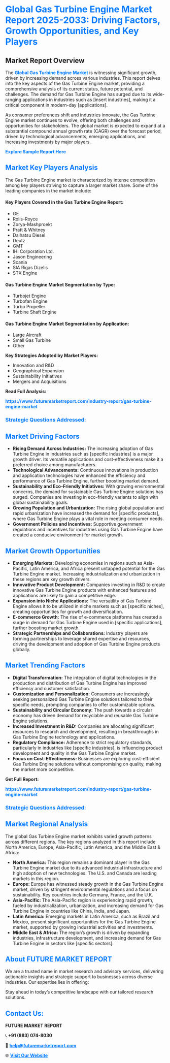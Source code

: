 <h1 style="color: #007BFF;">Global Gas Turbine Engine Market Report 2025-2033: Driving Factors, Growth Opportunities, and Key Players</h1>

<section id="overview">
<h2>Market Report Overview</h2>
<p>The <a href="https://www.futuremarketreport.com/industry-report/gas-turbine-engine-market" style="color: #007BFF; text-decoration: none;"><strong>Global Gas Turbine Engine Market</strong></a> is witnessing significant growth, driven by increasing demand across various industries. This report delves into the key aspects of the Gas Turbine Engine market, providing a comprehensive analysis of its current status, future potential, and challenges. The demand for Gas Turbine Engine has surged due to its wide-ranging applications in industries such as [insert industries], making it a critical component in modern-day [applications].</p>
<p>As consumer preferences shift and industries innovate, the Gas Turbine Engine market continues to evolve, offering both challenges and opportunities for stakeholders. The global market is expected to expand at a substantial compound annual growth rate (CAGR) over the forecast period, driven by technological advancements, emerging applications, and increasing investments by major players.</p>
</section>

<section id="overview">
<p><a href="https://www.futuremarketreport.com/request-sample/reportId=88719" style="color: #007BFF; text-decoration: none;"><strong>Explore Sample Report Here</strong></a></p>
</section>

<section id="key-players">
<h2 style="color: #007BFF;">Market Key Players Analysis</h2>
<p>The Gas Turbine Engine market is characterized by intense competition among key players striving to capture a larger market share. Some of the leading companies in the market include:</p>
<h4>Key Players Covered in the Gas Turbine Engine Report:</h4>
<ul><li>GE</li><li>Rolls-Royce</li><li>Zorya-Mashproekt</li><li>Pratt &amp; Whitney</li><li>Daihatsu Diesel</li><li>Deutz</li><li>GMT</li><li>IHI Corporation Ltd.</li><li>Jason Engineering</li><li>Scania</li><li>SIA Rigas Dizelis</li><li>STX Engine</li></ul>
<h4>Gas Turbine Engine Market Segmentation by Type:</h4>
<ul><li>Turbojet Engine</li><li>Turbofan Engine</li><li>Turbo Propeller</li><li>Turbine Shaft Engine</li></ul>

<h4>Gas Turbine Engine Market Segmentation by Application:</h4>
<ul><li>Large Aircraft</li><li>Small Gas Turbine</li><li>Other</li></ul>
<p><strong>Key Strategies Adopted by Market Players:</strong></p>
<ul>
<li>Innovation and R&D</li>
<li>Geographical Expansion</li>
<li>Sustainability Initiatives</li>
<li>Mergers and Acquisitions</li>
</ul>
</section>

<section>
<p><strong>Read Full Analysis: </strong></p><a href="https://www.futuremarketreport.com/industry-report/gas-turbine-engine-market" style="color: #007BFF; text-decoration: none;"><strong>https://www.futuremarketreport.com/industry-report/gas-turbine-engine-market</strong></a>
<h3 style="color: #007BFF;">Strategic Questions Addressed:</h3>
</section>

<section id="driving-factors">
<h2 style="color: #007BFF;">Market Driving Factors</h2>
<ul>
<li><strong>Rising Demand Across Industries:</strong> The increasing adoption of Gas Turbine Engine in industries such as [specific industries] is a major growth driver. Its versatile applications and cost-effectiveness make it a preferred choice among manufacturers.</li>
<li><strong>Technological Advancements:</strong> Continuous innovations in production and application technologies have enhanced the efficiency and performance of Gas Turbine Engine, further boosting market demand.</li>
<li><strong>Sustainability and Eco-Friendly Initiatives:</strong> With growing environmental concerns, the demand for sustainable Gas Turbine Engine solutions has surged. Companies are investing in eco-friendly variants to align with global sustainability goals.</li>
<li><strong>Growing Population and Urbanization:</strong> The rising global population and rapid urbanization have increased the demand for [specific products], where Gas Turbine Engine plays a vital role in meeting consumer needs.</li>
<li><strong>Government Policies and Incentives:</strong> Supportive government regulations and incentives for industries using Gas Turbine Engine have created a conducive environment for market growth.</li>
</ul>
</section>

<section id="growth-opportunities">
<h2 style="color: #007BFF;">Market Growth Opportunities</h2>
<ul>
<li><strong>Emerging Markets:</strong> Developing economies in regions such as Asia-Pacific, Latin America, and Africa present untapped potential for the Gas Turbine Engine market. Increasing industrialization and urbanization in these regions are key growth drivers.</li>
<li><strong>Innovative Product Development:</strong> Companies investing in R&D to create innovative Gas Turbine Engine products with enhanced features and applications are likely to gain a competitive edge.</li>
<li><strong>Expansion into Niche Applications:</strong> The versatility of Gas Turbine Engine allows it to be utilized in niche markets such as [specific niches], creating opportunities for growth and diversification.</li>
<li><strong>E-commerce Growth:</strong> The rise of e-commerce platforms has created a surge in demand for Gas Turbine Engine used in [specific applications], further boosting market growth.</li>
<li><strong>Strategic Partnerships and Collaborations:</strong> Industry players are forming partnerships to leverage shared expertise and resources, driving the development and adoption of Gas Turbine Engine products globally.</li>
</ul>
</section>

<section id="trending-factors">
<h2 style="color: #007BFF;">Market Trending Factors</h2>
<ul>
<li><strong>Digital Transformation:</strong> The integration of digital technologies in the production and distribution of Gas Turbine Engine has improved efficiency and customer satisfaction.</li>
<li><strong>Customization and Personalization:</strong> Consumers are increasingly seeking personalized Gas Turbine Engine solutions tailored to their specific needs, prompting companies to offer customizable options.</li>
<li><strong>Sustainability and Circular Economy:</strong> The push towards a circular economy has driven demand for recyclable and reusable Gas Turbine Engine solutions.</li>
<li><strong>Increased Investment in R&D:</strong> Companies are allocating significant resources to research and development, resulting in breakthroughs in Gas Turbine Engine technology and applications.</li>
<li><strong>Regulatory Compliance:</strong> Adherence to strict regulatory standards, particularly in industries like [specific industries], is influencing product development and quality in the Gas Turbine Engine market.</li>
<li><strong>Focus on Cost-Effectiveness:</strong> Businesses are exploring cost-efficient Gas Turbine Engine solutions without compromising on quality, making the market more competitive.</li>
</ul>
</section>

<section>
<p><strong>Get Full Report: </strong></p><a href="https://www.futuremarketreport.com/industry-report/gas-turbine-engine-market" style="color: #007BFF; text-decoration: none;"><strong>https://www.futuremarketreport.com/industry-report/gas-turbine-engine-market</strong></a>
<h3 style="color: #007BFF;">Strategic Questions Addressed:</h3>
</section>


<section id="regional-analysis">
<h2 style="color: #007BFF;">Market Regional Analysis</h2>
<p>The global Gas Turbine Engine market exhibits varied growth patterns across different regions. The key regions analyzed in this report include North America, Europe, Asia-Pacific, Latin America, and the Middle East & Africa:</p>
<ul>
<li><strong>North America:</strong> This region remains a dominant player in the Gas Turbine Engine market due to its advanced industrial infrastructure and high adoption of new technologies. The U.S. and Canada are leading markets in this region.</li>
<li><strong>Europe:</strong> Europe has witnessed steady growth in the Gas Turbine Engine market, driven by stringent environmental regulations and a focus on sustainability. Key countries include Germany, France, and the U.K.</li>
<li><strong>Asia-Pacific:</strong> The Asia-Pacific region is experiencing rapid growth, fueled by industrialization, urbanization, and increasing demand for Gas Turbine Engine in countries like China, India, and Japan.</li>
<li><strong>Latin America:</strong> Emerging markets in Latin America, such as Brazil and Mexico, present significant opportunities for the Gas Turbine Engine market, supported by growing industrial activities and investments.</li>
<li><strong>Middle East & Africa:</strong> The region’s growth is driven by expanding industries, infrastructure development, and increasing demand for Gas Turbine Engine in sectors like [specific sectors].</li>
</ul>
</section>

<footer>
<h2 style="color: #007BFF;">About FUTURE MARKET REPORT</h2>
<p>We are a trusted name in market research and advisory services, delivering actionable insights and strategic support to businesses across diverse industries. Our expertise lies in offering:</p>

<p>Stay ahead in today’s competitive landscape with our tailored research solutions.</p>

<h2 style="color: #007BFF;">Contact Us:</h2>
<p><strong>FUTURE MARKET REPORT</strong></p>
<p>📞 <strong>+91 (883) 074-8030</strong></p>
<p>📧 <strong><a href="mailto:help@futuremarketreport.com" style="color: #007BFF;">help@futuremarketreport.com</a></strong></p>
<p>🌐 <strong><a href="https://www.futuremarketreport.com/" style="color: #007BFF;">Visit Our Website</a></strong></p>
</footer>